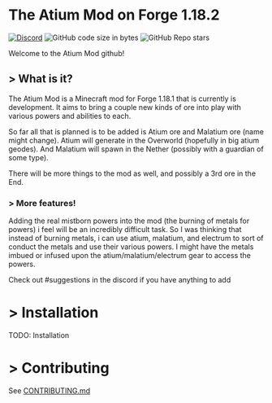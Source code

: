 # The Atium Mod on Forge 1.18.2

[![Discord](https://img.shields.io/discord/947616273603391508)](https://discord.gg/a5Me8SPGjt)
![GitHub code size in bytes](https://img.shields.io/github/languages/code-size/BAVDE1/atium_mod-Forge1.18.2)
![GitHub Repo stars](https://img.shields.io/github/stars/BAVDE1/atium_mod-Forge1.18.2?style=social)

Welcome to the Atium Mod github!

## > What is it?

The Atium Mod is a Minecraft mod for Forge 1.18.1 that is currently is development.
It aims to bring a couple new kinds of ore into play with various powers and abilities to each.

So far all that is planned is to be added is Atium ore and Malatium ore (name might change). 
Atium will generate in the Overworld (hopefully in big atium geodes).
And Malatium will spawn in the Nether (possibly with a guardian of some type).

There will be more things to the mod as well, and possibly a 3rd ore in the End. 

### > More features!

Adding the real mistborn powers into the mod (the burning of metals for powers) i feel will be an incredibly difficult task. 
So I was thinking that instead of burning metals, i can use atium, malatium, and electrum to sort of conduct the metals and use their various powers. I might have the metals imbued or infused upon the atium/malatium/electrum gear to access the powers.

Check out #suggestions in the discord if you have anything to add 

# > Installation

TODO: Installation

# > Contributing

See [CONTRIBUTING.md](./CONTRIBUTING.md)
